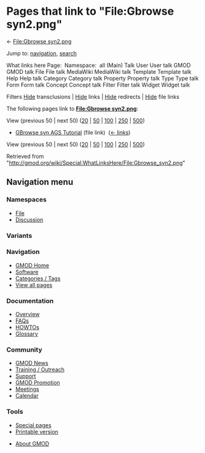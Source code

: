 <div id="mw-page-base" class="noprint">

</div>

<div id="mw-head-base" class="noprint">

</div>

<div id="content" class="mw-body" role="main">

<span id="top"></span>

<div id="mw-js-message" style="display:none;">

</div>



# <span dir="auto">Pages that link to "File:Gbrowse syn2.png"</span>

<div id="bodyContent">

<div id="contentSub">

← [File:Gbrowse
syn2.png](/wiki/File:Gbrowse_syn2.png "File:Gbrowse syn2.png")

</div>

<div id="jump-to-nav" class="mw-jump">

Jump to: [navigation](#mw-navigation), [search](#p-search)

</div>

<div id="mw-content-text">

What links here Page:  Namespace:  all (Main) Talk User User talk GMOD
GMOD talk File File talk MediaWiki MediaWiki talk Template Template talk
Help Help talk Category Category talk Property Property talk Type Type
talk Form Form talk Concept Concept talk Filter Filter talk Widget
Widget talk

Filters
[Hide](/mediawiki/index.php?title=Special:WhatLinksHere/File:Gbrowse_syn2.png&hidetrans=1 "Special:WhatLinksHere/File:Gbrowse syn2.png")
transclusions \|
[Hide](/mediawiki/index.php?title=Special:WhatLinksHere/File:Gbrowse_syn2.png&hidelinks=1 "Special:WhatLinksHere/File:Gbrowse syn2.png")
links \|
[Hide](/mediawiki/index.php?title=Special:WhatLinksHere/File:Gbrowse_syn2.png&hideredirs=1 "Special:WhatLinksHere/File:Gbrowse syn2.png")
redirects \|
[Hide](/mediawiki/index.php?title=Special:WhatLinksHere/File:Gbrowse_syn2.png&hideimages=1 "Special:WhatLinksHere/File:Gbrowse syn2.png")
file links

The following pages link to **[File:Gbrowse
syn2.png](/wiki/File:Gbrowse_syn2.png "File:Gbrowse syn2.png")**:

View (previous 50 \| next 50)
([20](/mediawiki/index.php?title=Special:WhatLinksHere/File:Gbrowse_syn2.png&limit=20 "Special:WhatLinksHere/File:Gbrowse syn2.png")
\|
[50](/mediawiki/index.php?title=Special:WhatLinksHere/File:Gbrowse_syn2.png&limit=50 "Special:WhatLinksHere/File:Gbrowse syn2.png")
\|
[100](/mediawiki/index.php?title=Special:WhatLinksHere/File:Gbrowse_syn2.png&limit=100 "Special:WhatLinksHere/File:Gbrowse syn2.png")
\|
[250](/mediawiki/index.php?title=Special:WhatLinksHere/File:Gbrowse_syn2.png&limit=250 "Special:WhatLinksHere/File:Gbrowse syn2.png")
\|
[500](/mediawiki/index.php?title=Special:WhatLinksHere/File:Gbrowse_syn2.png&limit=500 "Special:WhatLinksHere/File:Gbrowse syn2.png"))

- [GBrowse syn AGS
  Tutorial](/wiki/GBrowse_syn_AGS_Tutorial "GBrowse syn AGS Tutorial")
  (file link) ‎ <span class="mw-whatlinkshere-tools">([←
  links](/mediawiki/index.php?title=Special:WhatLinksHere&target=GBrowse+syn+AGS+Tutorial "Special:WhatLinksHere"))</span>

View (previous 50 \| next 50)
([20](/mediawiki/index.php?title=Special:WhatLinksHere/File:Gbrowse_syn2.png&limit=20 "Special:WhatLinksHere/File:Gbrowse syn2.png")
\|
[50](/mediawiki/index.php?title=Special:WhatLinksHere/File:Gbrowse_syn2.png&limit=50 "Special:WhatLinksHere/File:Gbrowse syn2.png")
\|
[100](/mediawiki/index.php?title=Special:WhatLinksHere/File:Gbrowse_syn2.png&limit=100 "Special:WhatLinksHere/File:Gbrowse syn2.png")
\|
[250](/mediawiki/index.php?title=Special:WhatLinksHere/File:Gbrowse_syn2.png&limit=250 "Special:WhatLinksHere/File:Gbrowse syn2.png")
\|
[500](/mediawiki/index.php?title=Special:WhatLinksHere/File:Gbrowse_syn2.png&limit=500 "Special:WhatLinksHere/File:Gbrowse syn2.png"))

</div>

<div class="printfooter">

Retrieved from
"<http://gmod.org/wiki/Special:WhatLinksHere/File:Gbrowse_syn2.png>"

</div>

<div id="catlinks" class="catlinks catlinks-allhidden">

</div>

<div class="visualClear">

</div>

</div>

</div>

<div id="mw-navigation">

## Navigation menu

<div id="mw-head">



<div id="left-navigation">

<div id="p-namespaces" class="vectorTabs" role="navigation"
aria-labelledby="p-namespaces-label">

### Namespaces

- <span id="ca-nstab-image"><a href="/wiki/File:Gbrowse_syn2.png" accesskey="c"
  title="View the file page [c]">File</a></span>
- <span id="ca-talk"><a
  href="/mediawiki/index.php?title=File_talk:Gbrowse_syn2.png&amp;action=edit&amp;redlink=1"
  accesskey="t"
  title="Discussion about the content page [t]">Discussion</a></span>

</div>

<div id="p-variants" class="vectorMenu emptyPortlet" role="navigation"
aria-labelledby="p-variants-label">

### 

### Variants[](#)

<div class="menu">

</div>

</div>

</div>





</div>

</div>

</div>

<div id="mw-panel">

<div id="p-logo" role="banner">

<a href="/wiki/Main_Page"
style="background-image: url(http://gmod.org/images/GMOD-cogs.png);"
title="Visit the main page"></a>

</div>

<div id="p-Navigation" class="portal" role="navigation"
aria-labelledby="p-Navigation-label">

### Navigation

<div class="body">

- <span id="n-GMOD-Home">[GMOD Home](/wiki/Main_Page)</span>
- <span id="n-Software">[Software](/wiki/GMOD_Components)</span>
- <span id="n-Categories-.2F-Tags">[Categories /
  Tags](/wiki/Categories)</span>
- <span id="n-View-all-pages">[View all
  pages](/wiki/Special:AllPages)</span>

</div>

</div>

<div id="p-Documentation" class="portal" role="navigation"
aria-labelledby="p-Documentation-label">

### Documentation

<div class="body">

- <span id="n-Overview">[Overview](/wiki/Overview)</span>
- <span id="n-FAQs">[FAQs](/wiki/Category:FAQ)</span>
- <span id="n-HOWTOs">[HOWTOs](/wiki/Category:HOWTO)</span>
- <span id="n-Glossary">[Glossary](/wiki/Glossary)</span>

</div>

</div>

<div id="p-Community" class="portal" role="navigation"
aria-labelledby="p-Community-label">

### Community

<div class="body">

- <span id="n-GMOD-News">[GMOD News](/wiki/GMOD_News)</span>
- <span id="n-Training-.2F-Outreach">[Training /
  Outreach](/wiki/Training_and_Outreach)</span>
- <span id="n-Support">[Support](/wiki/Support)</span>
- <span id="n-GMOD-Promotion">[GMOD
  Promotion](/wiki/GMOD_Promotion)</span>
- <span id="n-Meetings">[Meetings](/wiki/Meetings)</span>
- <span id="n-Calendar">[Calendar](/wiki/Calendar)</span>

</div>

</div>

<div id="p-tb" class="portal" role="navigation"
aria-labelledby="p-tb-label">

### Tools

<div class="body">

- <span id="t-specialpages"><a href="/wiki/Special:SpecialPages" accesskey="q"
  title="A list of all special pages [q]">Special pages</a></span>
- <span id="t-print"><a
  href="/mediawiki/index.php?title=Special:WhatLinksHere/File:Gbrowse_syn2.png&amp;printable=yes"
  rel="alternate" accesskey="p"
  title="Printable version of this page [p]">Printable version</a></span>

</div>

</div>

</div>

</div>

<div id="footer" role="contentinfo">

- <span id="footer-places-about">[About
  GMOD](/wiki/GMOD:About "GMOD:About")</span>

<!-- -->






</div>
